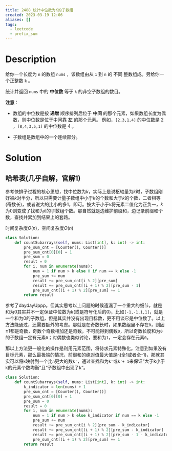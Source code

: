 ```yaml
---
title: 2488_统计中位数为K的子数组
created: 2023-03-19 12:06
aliases: []
tags:
  - leetcode
  - prefix_sum 
---
```


# Description

给你一个长度为 `n` 的数组 `nums` ，该数组由从 `1` 到 `n` 的 不同 整数组成。另给你一个正整数 `k` 。

统计并返回 `nums` 中的 **中位数** 等于 `k` 的非空子数组的数目。

**注意**：

* 数组的中位数是按 **递增** 顺序排列后位于 **中间** 的那个元素，如果数组长度为偶数，则中位数是位于中间靠 **左** 的那个元素。
        例如，`[2,3,1,4]` 的中位数是 2 ，`[8,4,3,5,1]` 的中位数是 4 。

* 子数组是数组中的一个连续部分。

# Solution

## 哈希表(几乎自解，官解1)

参考快排子过程的核心思想，找中位数为$k$，实际上是说枢轴量为$k$时，子数组刚好被$k$对半分，所以只需要计量子数组中小于$k$的个数和大于$k$的个数，二者相等(奇数长)，或者说大的比小的多1，即可。按大于小于`k`将元素二值化为正负一，$k$为0则变成了找和为`0`的子数组个数。那自然就是边维护前缀和，边记录前缀和个数，查找并累加到结果上的套路。

时间复杂度$O(n)$，空间复杂度$O(n)$

```python
class Solution:
    def countSubarrays(self, nums: List[int], k: int) -> int:
        pre_sum_cnt = [Counter(), Counter()]
        pre_sum_cnt[0][0] = 1
        pre_sum = 0
        result = 0
        for i, num in enumerate(nums):
            num = 1 if num > k else 0 if num == k else -1
            pre_sum += num
            result += pre_sum_cnt[i % 2][pre_sum]
            result += pre_sum_cnt[(i + 1) % 2][pre_sum - 1]
            pre_sum_cnt[(i + 1) % 2][pre_sum] += 1
        return result
```

参考了daydayUppp。但其实思考以上问题的时候遗漏了一个重大的细节，就是和为0其实并不一定保证中位数为$k$(或是符号化后的$0$)，比如`[-1,-1,1,1]`，就是一个和为$0$的子数组，但是其实并没有出现目标数，更不用谈它是中位数了。以上方法能通过，还需要额外的考虑。那就是在奇数长时，如果数组里不存在`0`，则因$\pm 1$都是奇数，奇数个奇数相加还是奇数，不可能得到偶数`0`，所以奇数长度和为`0`的子数组一定有元素`0`；对偶数也类似讨论，要和为`1`，一定会存在元素`0`。

那以上方法更一般化的操作是利用元素范围，将待求元素特殊化。注意到如果没有目标元素，那么最极端的情况，前缀和的绝对值最大值是`n`(全1或者全-1)，那就其实可以将`k`映射到一个比`n`更大的数`k'`，通过查找和为`k'`或`k'+ 1`来保证“大于k小于k的元素个数均衡”且“子数组中出现了k”。

```python
class Solution:
    def countSubarrays(self, nums: List[int], k: int) -> int:
        k_indicator = len(nums) + 1
        pre_sum_cnt = [Counter(), Counter()]
        pre_sum_cnt[0][0] = 1
        pre_sum = 0
        result = 0
        for i, num in enumerate(nums):
            num = 1 if num > k else k_indicator if num == k else -1
            pre_sum += num
            result += pre_sum_cnt[i % 2][pre_sum - k_indicator]
            result += pre_sum_cnt[(i + 1) % 2][pre_sum - k_indicator]
            result += pre_sum_cnt[(i + 1) % 2][pre_sum - 1 - k_indicator]
            pre_sum_cnt[(i + 1) % 2][pre_sum] += 1
        return result
```
